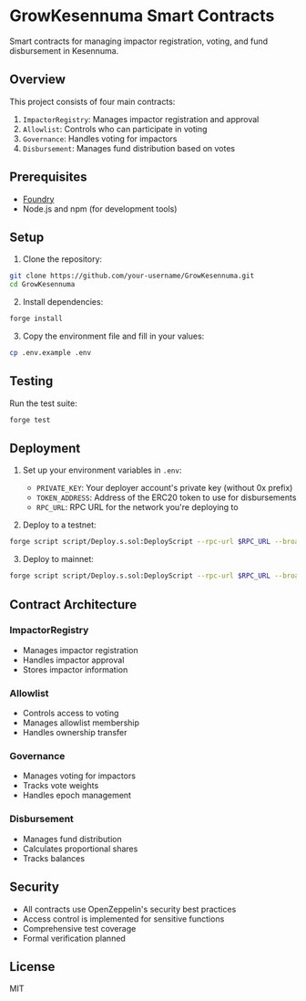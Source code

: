 # GrowKesennuma Smart Contracts

Smart contracts for managing impactor registration, voting, and fund disbursement in Kesennuma.

## Overview

This project consists of four main contracts:

1. `ImpactorRegistry`: Manages impactor registration and approval
2. `Allowlist`: Controls who can participate in voting
3. `Governance`: Handles voting for impactors
4. `Disbursement`: Manages fund distribution based on votes

## Prerequisites

- [Foundry](https://book.getfoundry.sh/getting-started/installation)
- Node.js and npm (for development tools)

## Setup

1. Clone the repository:
```bash
git clone https://github.com/your-username/GrowKesennuma.git
cd GrowKesennuma
```

2. Install dependencies:
```bash
forge install
```

3. Copy the environment file and fill in your values:
```bash
cp .env.example .env
```

## Testing

Run the test suite:
```bash
forge test
```

## Deployment

1. Set up your environment variables in `.env`:
   - `PRIVATE_KEY`: Your deployer account's private key (without 0x prefix)
   - `TOKEN_ADDRESS`: Address of the ERC20 token to use for disbursements
   - `RPC_URL`: RPC URL for the network you're deploying to

2. Deploy to a testnet:
```bash
forge script script/Deploy.s.sol:DeployScript --rpc-url $RPC_URL --broadcast --verify
```

3. Deploy to mainnet:
```bash
forge script script/Deploy.s.sol:DeployScript --rpc-url $RPC_URL --broadcast --verify
```

## Contract Architecture

### ImpactorRegistry
- Manages impactor registration
- Handles impactor approval
- Stores impactor information

### Allowlist
- Controls access to voting
- Manages allowlist membership
- Handles ownership transfer

### Governance
- Manages voting for impactors
- Tracks vote weights
- Handles epoch management

### Disbursement
- Manages fund distribution
- Calculates proportional shares
- Tracks balances

## Security

- All contracts use OpenZeppelin's security best practices
- Access control is implemented for sensitive functions
- Comprehensive test coverage
- Formal verification planned

## License

MIT
